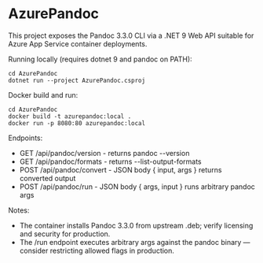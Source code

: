 # AzurePandoc

This project exposes the Pandoc 3.3.0 CLI via a .NET 9 Web API suitable for Azure App Service container deployments.

Running locally (requires dotnet 9 and pandoc on PATH):

```pwsh
cd AzurePandoc
dotnet run --project AzurePandoc.csproj
```

Docker build and run:

```pwsh
cd AzurePandoc
docker build -t azurepandoc:local .
docker run -p 8080:80 azurepandoc:local
```

Endpoints:
- GET /api/pandoc/version - returns pandoc --version
- GET /api/pandoc/formats - returns --list-output-formats
- POST /api/pandoc/convert - JSON body { input, args } returns converted output
- POST /api/pandoc/run - JSON body { args, input } runs arbitrary pandoc args

Notes:
- The container installs Pandoc 3.3.0 from upstream .deb; verify licensing and security for production.
- The /run endpoint executes arbitrary args against the pandoc binary — consider restricting allowed flags in production.
